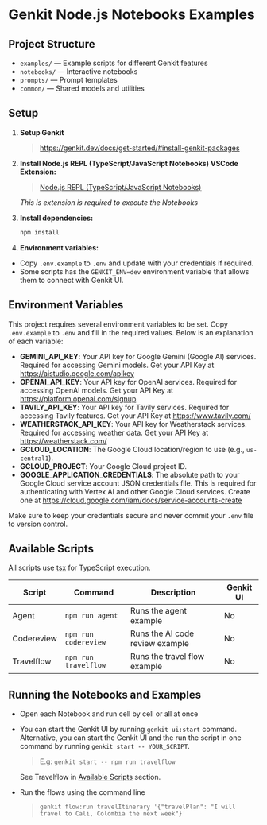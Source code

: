 # Genkit Node.js Notebooks Examples

## Project Structure

- `examples/` — Example scripts for different Genkit features
- `notebooks/` — Interactive notebooks
- `prompts/` — Prompt templates
- `common/` — Shared models and utilities

## Setup

1. **Setup Genkit**
   > https://genkit.dev/docs/get-started/#install-genkit-packages

1. **Install Node.js REPL (TypeScript/JavaScript Notebooks) VSCode Extension:**
   > [Node.js REPL (TypeScript/JavaScript Notebooks)](https://marketplace.visualstudio.com/items?itemName=donjayamanne.typescript-notebook)

   *This is extension is required to execute the Notebooks*

1. **Install dependencies:**
   ```sh
   npm install
   ```

1. **Environment variables:**
- Copy `.env.example` to `.env` and update with your credentials if required.
- Some scripts has the `GENKIT_ENV=dev` environment variable that allows them to connect with Genkit UI.

## Environment Variables

This project requires several environment variables to be set. Copy `.env.example` to `.env` and fill in the required values. Below is an explanation of each variable:

- **GEMINI_API_KEY**: Your API key for Google Gemini (Google AI) services. Required for accessing Gemini models. Get your API Key at https://aistudio.google.com/apikey
- **OPENAI_API_KEY**: Your API key for OpenAI services. Required for accessing OpenAI models. Get your API Key at https://platform.openai.com/signup
- **TAVILY_API_KEY**: Your API key for Tavily services. Required for accessing Tavily features. Get your API Key at https://www.tavily.com/
- **WEATHERSTACK_API_KEY**: Your API key for Weatherstack services. Required for accessing weather data. Get your API Key at https://weatherstack.com/
- **GCLOUD_LOCATION**: The Google Cloud location/region to use (e.g., `us-central1`).
- **GCLOUD_PROJECT**: Your Google Cloud project ID.
- **GOOGLE_APPLICATION_CREDENTIALS**: The absolute path to your Google Cloud service account JSON credentials file. This is required for authenticating with Vertex AI and other Google Cloud services. Create one at https://cloud.google.com/iam/docs/service-accounts-create

Make sure to keep your credentials secure and never commit your `.env` file to version control.


## Available Scripts

All scripts use [tsx](https://github.com/esbuild-kit/tsx) for TypeScript execution.

| Script          | Command                    | Description                                 | Genkit UI |
|-----------------|----------------------------|---------------------------------------------|-----------|
| Agent           | `npm run agent`            | Runs the agent example                      | No        |
| Codereview      | `npm run codereview`       | Runs the AI code review example             | No        |
| Travelflow      | `npm run travelflow`       | Runs the travel flow example                | No        |


## Running the Notebooks and Examples

- Open each Notebook and run cell by cell or all at once

- You can start the Genkit UI by running `genkit ui:start` command. Alternative, you can start the Genkit UI and the run the script in one command by running `genkit start -- YOUR_SCRIPT`.

   > E.g: `genkit start -- npm run travelflow`

   See Travelflow in [Available Scripts](#Available-Scripts) section.

- Run the flows using the command line
   > `genkit flow:run travelItinerary '{"travelPlan": "I will travel to Cali, Colombia the next week"}'`
